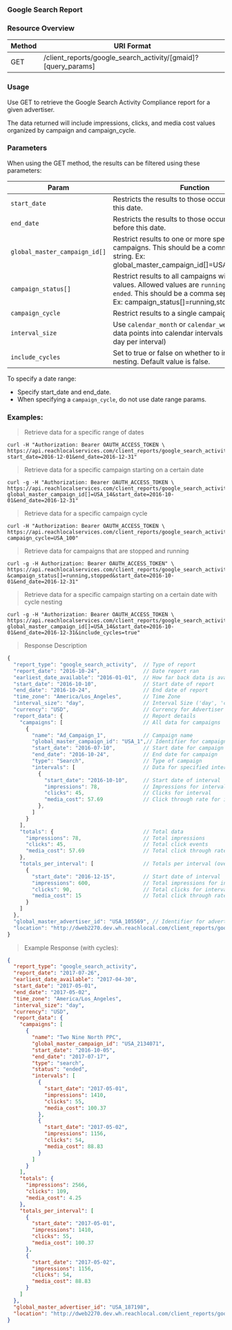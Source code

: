 ### Google Search Report

### Resource Overview

| Method | URI Format |
|---|---|
|GET| /client_reports/google_search_activity/[gmaid]?[query_params]|

### Usage
Use GET to retrieve the Google Search Activity Compliance report for a given advertiser.

The data returned will include impressions, clicks, and media cost values organized by campaign and campaign_cycle.

### Parameters

When using the GET method, the results can be filtered using these parameters:

| Param | Function |
|---|---|
|`start_date`|Restricts the results to those occurring on or after this date.|
|`end_date`|Restricts the results to those occurring on or before this date.|
|`global_master_campaign_id[]`|Restrict results to one or more specific campaigns. This should be a comma separated string. Ex: global_master_campaign_id[]=USA_123,USA_456|
|`campaign_status[]`|Restrict results to all campaigns with given status values.  Allowed values are `running`, `stopped` and `ended`. This should be a comma separated string. Ex: campaign_status[]=running,stopped|
|`campaign_cycle`|Restrict results to a single campaign cycle|
|`interval_size`| Use `calendar_month` or `calendar_week` to roll up the data points into calendar intervals (default is 1 day per interval)|
|`include_cycles`|Set to true or false on whether to include cycle nesting.  Default value is false.|

To specify a date range:

   - Specify start_date and end_date.
   - When specifying a `campaign_cycle`, do not use date range params.

### Examples:

> Retrieve data for a specific range of dates

```
curl -H "Authorization: Bearer OAUTH_ACCESS_TOKEN \
https://api.reachlocalservices.com/client_reports/google_search_activity/USA_105569?start_date=2016-12-01&end_date=2016-12-31"
```

> Retrieve data for a specific campaign starting on a certain date

```
curl -g -H "Authorization: Bearer OAUTH_ACCESS_TOKEN \
https://api.reachlocalservices.com/client_reports/google_search_activity/USA_105569?global_master_campaign_id[]=USA_14&start_date=2016-10-01&end_date=2016-12-31"
```

> Retrieve data for a specific campaign cycle

```
curl -H "Authorization: Bearer OAUTH_ACCESS_TOKEN \
https://api.reachlocalservices.com/client_reports/google_search_activity/USA_105569?campaign_cycle=USA_100"
```

> Retrieve data for campaigns that are stopped and running

```
curl -g -H Authorization: Bearer OAUTH_ACCESS_TOKEN" \
https://api.reachlocalservices.com/client_reports/google_search_activity/USA_105569?&campaign_status[]=running,stopped&start_date=2016-10-01&end_date=2016-12-31"
```

> Retrieve data for a specific campaign starting on a certain date with cycle nesting

```
curl -g -H "Authorization: Bearer OAUTH_ACCESS_TOKEN \
https://api.reachlocalservices.com/client_reports/google_search_activity/USA_105569?global_master_campaign_id[]=USA_14&start_date=2016-10-01&end_date=2016-12-31&include_cycles=true"
```

> Response Description

```javascript
{
  "report_type": "google_search_activity",  // Type of report
  "report_date": "2016-10-24",              // Date report ran
  "earliest_date_available": "2016-01-01",  // How far back data is available
  "start_date": "2016-10-10",               // Start date of report
  "end_date": "2016-10-24",                 // End date of report
  "time_zone": "America/Los_Angeles",       // Time Zone
  "interval_size": "day",                   // Interval Size ('day', 'calendar_week' or 'calendar_month')
  "currency": "USD",                        // Currency for Advertiser
  "report_data": {                          // Report details
    "campaigns": [                          // All data for campaigns
      {
        "name": "Ad_Campaign_1",            // Campaign name
        "global_master_campaign_id": "USA_1",// Identifier for campaign
        "start_date": "2016-07-10",         // Start date for campaign
        "end_date": "2016-10-24",           // End date for campaign
        "type": "Search",                   // Type of campaign
        "intervals": [                      // Data for specified interval
          {
            "start_date": "2016-10-10",     // Start date of interval
            "impressions": 78,              // Impressions for interval
            "clicks": 45,                   // Clicks for interval
            "media_cost": 57.69             // Click through rate for interval
          },
        ]
      }
    ],
    "totals": {                             // Total data
      "impressions": 78,                    // Total impressions
      "clicks": 45,                         // Total click events
      "media_cost": 57.69                   // Total click through rate
    },
    "totals_per_interval": [                // Totals per interval (over multiple campaigns)
      {
        "start_date": "2016-12-15",         // Start date of interval
        "impressions": 600,                 // Total impressions for interval
        "clicks": 90,                       // Total clicks for interval
        "media_cost": 15                    // Total click through rate for interval
      }
    ]
  },
  "global_master_advertiser_id": "USA_105569", // Identifier for advertiser
  "location": "http://dweb2270.dev.wh.reachlocal.com/client_reports/google_search_activity/USA_105569?campaign_cycle=45&global_master_campaign_id[]=USA_14&range=cycle"
}

```

> Example Response (with cycles):

```json
{
  "report_type": "google_search_activity",
  "report_date": "2017-07-26",
  "earliest_date_available": "2017-04-30",
  "start_date": "2017-05-01",
  "end_date": "2017-05-02",
  "time_zone": "America/Los_Angeles",
  "interval_size": "day",
  "currency": "USD",
  "report_data": {
    "campaigns": [
      {
        "name": "Two Nine North PPC",
        "global_master_campaign_id": "USA_2134071",
        "start_date": "2016-10-05",
        "end_date": "2017-07-17",
        "type": "search",
        "status": "ended",
        "intervals": [
          {
            "start_date": "2017-05-01",
            "impressions": 1410,
            "clicks": 55,
            "media_cost": 100.37
          },
          {
            "start_date": "2017-05-02",
            "impressions": 1156,
            "clicks": 54,
            "media_cost": 88.83
          }
        ]
      }
    ],
    "totals": {
      "impressions": 2566,
      "clicks": 109,
      "media_cost": 4.25
    },
    "totals_per_interval": [
      {
        "start_date": "2017-05-01",
        "impressions": 1410,
        "clicks": 55,
        "media_cost": 100.37
      },
      {
        "start_date": "2017-05-02",
        "impressions": 1156,
        "clicks": 54,
        "media_cost": 88.83
      }
    ]
  },
  "global_master_advertiser_id": "USA_187198",
  "location": "http://dweb2270.dev.wh.reachlocal.com/client_reports/google_search_activity/USA_187198?end_date=2017-05-02&start_date=2017-05-01"
}

```
